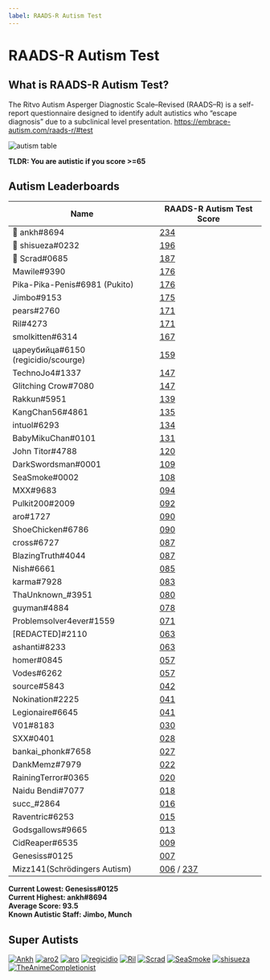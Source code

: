 ```yaml
---
label: RAADS-R Autism Test
---
```


# RAADS-R Autism Test

## What is RAADS-R Autism Test?

The Ritvo Autism Asperger Diagnostic Scale–Revised (RAADS–R) is a self-report questionnaire designed to identify adult autistics who “escape diagnosis” due to a subclinical level presentation.
https://embrace-autism.com/raads-r/#test

![autism table](https://user-images.githubusercontent.com/130555117/235987462-58e86a36-befb-49eb-a16d-25f65c546de8.png)

**TLDR: You are autistic if you score >=65**

## Autism Leaderboards

| Name                                 | RAADS-R Autism Test Score               |
|--------------------------------------|-----------------------------------------|
| 🥇 ankh#8694                         | [234](https://user-images.githubusercontent.com/130555117/234929337-7f711be2-4fc8-4c03-99f3-afd4b3ee6ab2.png)  |
| 🥈 shisueza#0232                     | [196](https://user-images.githubusercontent.com/130555117/234929502-068923d3-6591-47ec-8e53-9ba4fb7381af.png)  |
| 🥉 Scrad#0685                        | [187](https://user-images.githubusercontent.com/130555117/234929674-a428a240-cb96-4953-ae81-d1a5ff6e2ed8.png)  |
| Mawile#9390                          | [176](https://user-images.githubusercontent.com/130555117/234930310-5aa1811d-c701-4329-8a5d-f5ee4664d320.png)  |
| Pika-Pika-Penis#6981 (Pukito)        | [176](https://user-images.githubusercontent.com/130555117/234930530-d83bb5b7-d2bc-48a6-9022-338a0c7fe422.png)  |
| Jimbo#9153                           | [175](https://user-images.githubusercontent.com/130555117/234935906-2b0b4ebe-6864-467d-83d2-36c96c68daaf.png)  |
| pears#2760                           | [171](https://user-images.githubusercontent.com/130555117/234935344-9e612e5d-4e26-4703-80dc-943a386407a9.png)  |
| Ril#4273                             | [171](https://user-images.githubusercontent.com/130555117/234935268-3c4e2c1a-e4f8-4da9-b1af-bae2daccb089.png)  |
| smolkitten#6314                      | [167](https://user-images.githubusercontent.com/130555117/234935123-fcb2c94e-775a-4012-a206-2789d84d81ea.png)  |
| цареубийца#6150 (regicidio/scourge)  | [159](https://user-images.githubusercontent.com/130555117/234934976-1a02f805-1254-43d9-8f11-a58d8d29c39b.png)  |
| TechnoJo4#1337                       | [147](https://user-images.githubusercontent.com/130555117/234934904-df8a5b36-cf4b-4922-b218-55d99ac1557d.png)  |
| Glitching Crow#7080                  | [147](https://user-images.githubusercontent.com/130555117/234934799-a148697e-1ebc-445c-9cf0-6b2d2ea8a8dc.png)  |
| Rakkun#5951                          | [139](https://user-images.githubusercontent.com/130555117/234936557-d1b3ba08-8a27-43fb-aff9-8168aa050141.png)  |
| KangChan56#4861                      | [135](https://user-images.githubusercontent.com/130555117/234936632-16e1aa50-9cb4-46bd-ae6c-a16e42aa6669.png)  |
| intuol#6293                          | [134](https://user-images.githubusercontent.com/130555117/234936716-b4b49c6e-cc13-4a33-a4f2-d312e3ddd4eb.png)  |
| BabyMikuChan#0101                    | [131](https://user-images.githubusercontent.com/130555117/234936819-f79275b3-fb49-43f5-9c3b-74e7c91dbbe0.png)  |
| John Titor#4788                      | [120](https://user-images.githubusercontent.com/130555117/234937046-591ddefa-66d0-4278-bea6-2df06352ca67.png)  |
| DarkSwordsman#0001                   | [109](https://user-images.githubusercontent.com/130555117/234928040-846a1e75-02a7-44bd-9547-537a0200e14d.png)  |
| SeaSmoke#0002                        | [108](https://user-images.githubusercontent.com/130555117/234927726-7071a85e-9eb3-4e37-9677-588e78019cc3.png)  |
| MXX#9683                             | [094](https://user-images.githubusercontent.com/130555117/234926558-9f6059d3-57fa-4332-b5f1-e3ab0c0fa867.png)  |
| Pulkit200#2009                       | [092](https://user-images.githubusercontent.com/130555117/234937451-5936f99a-303d-4512-90e0-67f9f2baffdd.png)  |
| aro#1727                             | [090](https://user-images.githubusercontent.com/130555117/234938198-157d8555-cc3f-421d-bb9c-82ed26e14a81.png)  |
| ShoeChicken#6786                     | [090](https://user-images.githubusercontent.com/130555117/234938359-7adb7665-e42a-4a46-8020-67b61c197aa7.png)  |
| cross#6727                           | [087](https://user-images.githubusercontent.com/130555117/234938721-dbe99bb9-4a5d-4270-bbd7-670efea58875.png)  |
| BlazingTruth#4044                    | [087](https://user-images.githubusercontent.com/130555117/234938876-6492e516-3af3-48a9-91e8-0a819750972a.png)  |
| Nish#6661                            | [085](https://user-images.githubusercontent.com/130555117/234939159-f5fa847e-b060-4281-b5ba-660fb978c7a4.png)  |
| karma#7928                           | [083](https://user-images.githubusercontent.com/130555117/234939347-c3927cad-a3b3-4621-b8bf-1471e0b1ef52.png)  |
| ThaUnknown_#3951                     | [080](https://user-images.githubusercontent.com/130555117/234939609-a6369263-fdb3-4a0d-9018-148833fafe1f.png)  |
| guyman#4884                          | [078](https://user-images.githubusercontent.com/130555117/234945522-aef9224c-e2d7-4496-bd2c-f13f09deca74.png)  |
| Problemsolver4ever#1559              | [071](https://user-images.githubusercontent.com/130555117/234945325-65a99cd2-3ae3-439c-947a-7daeb4ba0fd2.png)  |
| [REDACTED]#2110                      | [063](https://user-images.githubusercontent.com/130555117/234945038-4ad12674-0156-46ca-b714-9f378cfc2359.png)  |
| ashanti#8233                         | [063](https://user-images.githubusercontent.com/130555117/234944291-309e1061-e491-494f-b870-3f5a42d7481d.png)  |
| homer#0845                           | [057](https://user-images.githubusercontent.com/130555117/234944061-c7e45a84-5d54-43f8-8d20-ef1ba4f67f30.png)  |
| Vodes#6262                           | [057](https://user-images.githubusercontent.com/130555117/234943865-21ce97f6-7fec-45c9-96c1-ae4d6a41b5f2.png)  |
| source#5843                          | [042](https://user-images.githubusercontent.com/130555117/234931110-a82ac30e-d5b5-42b1-bf2f-c45e1c3ca5bc.png)  |
| Nokination#2225                      | [041](https://user-images.githubusercontent.com/130555117/234934099-0e7b6114-a7ec-45f1-b3b8-c44dafccacd3.png)  |
| Legionaire#6645                      | [041](https://user-images.githubusercontent.com/130555117/234933982-e2e79c72-14e4-44b9-84d5-308846541453.png)  |
| V01#8183                             | [030](https://user-images.githubusercontent.com/130555117/234933904-742dd30f-91c8-41ed-8c29-df7d5b00ec97.png)  |
| SXX#0401                             | [028](https://user-images.githubusercontent.com/130555117/234933750-966022a5-8800-4c7d-8676-e35c20711dc5.png)  |
| bankai_phonk#7658                    | [027](https://user-images.githubusercontent.com/130555117/234932757-3da10086-ef14-4a51-b69c-1dcd3a46c0b9.png)  |
| DankMemz#7979                        | [022](https://user-images.githubusercontent.com/130555117/234932880-a7dceff5-05b9-458b-a6c4-b5f9ea6b6ad5.png)  |
| RainingTerror#0365                   | [020](https://user-images.githubusercontent.com/130555117/234933039-edd6e0f2-88ed-4b97-8d56-bfc9868c9820.png)  |
| Naidu Bendi#7077                     | [018](https://user-images.githubusercontent.com/130555117/234933434-a6a022db-2bf2-4c0f-b1aa-7794d577d28c.png)  |
| succ_#2864                           | [016](https://user-images.githubusercontent.com/130555117/234932338-05898873-7d0d-4965-81a3-f158b4db5c9a.png)  |
| Raventric#6253                       | [015](https://user-images.githubusercontent.com/130555117/234932242-f99787ef-727d-4f49-a734-03d35ccad49f.png)  |
| Godsgallows#9665                     | [013](https://user-images.githubusercontent.com/130555117/234932114-339d8391-3588-4ebd-918c-afd0ecc6df2f.png)  |
| CidReaper#6535                       | [009](https://user-images.githubusercontent.com/130555117/234932025-266aad04-b77c-4882-87bf-af394e9b7f3e.png)  |
| Genesiss#0125                        | [007](https://user-images.githubusercontent.com/130555117/234931778-c4196814-f5e3-40ee-9786-0413926bf453.png)  |
| Mizz141(Schrödingers Autism)         | [006](https://user-images.githubusercontent.com/130555117/234931256-e18c0707-1830-46f4-a9f4-de85c7e01b24.png) / [237](https://user-images.githubusercontent.com/130555117/234931461-9b5f0c58-b0ef-4973-a635-57c5ab6a2535.png)  |


**Current Lowest: Genesiss#0125**  
**Current Highest: ankh#8694**  
**Average Score: 93.5**  
**Known Autistic Staff: Jimbo, Munch**

## Super Autists

[![Ankh](https://user-images.githubusercontent.com/130555117/235988086-a567b8d8-5ed1-4371-887b-556f8740194b.png "Ankh")](https://user-images.githubusercontent.com/130555117/235988086-a567b8d8-5ed1-4371-887b-556f8740194b.png"Ankh")
[![aro2](https://user-images.githubusercontent.com/130555117/235988294-9a698765-f3b0-403e-95d8-66c4b6509056.png "aro2")](https://user-images.githubusercontent.com/130555117/235988294-9a698765-f3b0-403e-95d8-66c4b6509056.png "aro2")
[![aro](https://user-images.githubusercontent.com/130555117/235988903-914d3057-c0c3-4f6f-bd95-9a2a1b6f2346.png "aro")](https://user-images.githubusercontent.com/130555117/235988903-914d3057-c0c3-4f6f-bd95-9a2a1b6f2346.png "aro")
[![regicidio](https://user-images.githubusercontent.com/130555117/235990020-63350a4b-73bb-4a70-a486-f712cc56e0b5.png "regicidio")](https://user-images.githubusercontent.com/130555117/235990020-63350a4b-73bb-4a70-a486-f712cc56e0b5.png "regicidio")
[![Ril](https://user-images.githubusercontent.com/130555117/235990212-91796768-333b-401e-bb88-051f3553f1dc.png "Ril")](https://user-images.githubusercontent.com/130555117/235990212-91796768-333b-401e-bb88-051f3553f1dc.png "Ril")
[![Scrad](https://user-images.githubusercontent.com/130555117/235990492-cc8cc0d4-7875-4534-b254-c3dbbc7c717d.png "Scrad")](https://user-images.githubusercontent.com/130555117/235990492-cc8cc0d4-7875-4534-b254-c3dbbc7c717d.png "Scrad")
[![SeaSmoke](https://user-images.githubusercontent.com/130555117/235990926-cbf0b766-6710-432b-ab70-bbbc7d946911.png "SeaSmoke")](https://user-images.githubusercontent.com/130555117/235990926-cbf0b766-6710-432b-ab70-bbbc7d946911.png "SeaSmoke")
[![shisueza](https://user-images.githubusercontent.com/130555117/235991100-4499cf6d-cbb8-46cc-a6a2-19eb21255fc0.png "shisueza")](https://user-images.githubusercontent.com/130555117/235991100-4499cf6d-cbb8-46cc-a6a2-19eb21255fc0.png "shisueza")
[![TheAnimeCompletionist](https://user-images.githubusercontent.com/130555117/235991361-3d194122-7c9e-4e5e-a010-a15a5497659c.png "TheAnimeCompletionist")](https://user-images.githubusercontent.com/130555117/235991361-3d194122-7c9e-4e5e-a010-a15a5497659c.png "TheAnimeCompletionist")
